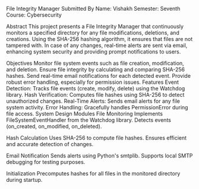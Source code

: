 
File Integrity Manager
Submitted By
Name: Vishakh
Semester: Seventh
Course: Cybersecurity

Abstract
This project presents a File Integrity Manager that continuously monitors a specified directory for any file modifications, deletions, and creations. Using the SHA-256 hashing algorithm, it ensures that files are not tampered with. In case of any changes, real-time alerts are sent via email, enhancing system security and providing prompt notifications to users.

Objectives
Monitor file system events such as file creation, modification, and deletion.
Ensure file integrity by calculating and comparing SHA-256 hashes.
Send real-time email notifications for each detected event.
Provide robust error handling, especially for permission issues.
Features
Event Detection: Tracks file events (create, modify, delete) using the Watchdog library.
Hash Verification: Computes file hashes using SHA-256 to detect unauthorized changes.
Real-Time Alerts: Sends email alerts for any file system activity.
Error Handling: Gracefully handles PermissionError during file access.
System Design
Modules
File Monitoring
Implements FileSystemEventHandler from the Watchdog library.
Detects events (on_created, on_modified, on_deleted).

Hash Calculation
Uses SHA-256 to compute file hashes.
Ensures efficient and accurate detection of changes.

Email Notification
Sends alerts using Python's smtplib.
Supports local SMTP debugging for testing purposes.

Initialization
Precomputes hashes for all files in the monitored directory during startup.
